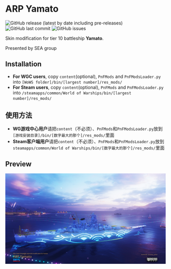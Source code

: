 ﻿# ARP Yamato

![GitHub release (latest by date including pre-releases)](https://img.shields.io/github/v/release/SEA-group/ARP-Yamato?include_prereleases)
![GitHub last commit](https://img.shields.io/github/last-commit/SEA-group/ARP-Yamato)
![GitHub issues](https://img.shields.io/github/issues-raw/SEA-group/ARP-Yamato)

Skin modification for tier 10 battleship **Yamato**. 

Presented by SEA group

## Installation
* **For WGC users**, copy `content`(optional), `PnFMods` and `PnFModsLoader.py` into `[WoWS folder]/bin/[largest number]/res_mods/`
* **For Steam users**, copy `content`(optional), `PnFMods` and `PnFModsLoader.py` into `/steamapps/common/World of Warships/bin/[largest number]/res_mods/`

## 使用方法
* **WG游戏中心用户**请把`content`（不必须）、`PnFMods`和`PnFModsLoader.py`放到`[游戏安装目录]/bin/[数字最大的那个]/res_mods/`里面
* **Steam客户端用户**请把`content`（不必须）、`PnFMods`和`PnFModsLoader.py`放到`steamapps/common/World of Warships/bin/[数字最大的那个]/res_mods/`里面

## Preview
![ARP-Yamato-Primitive](https://raw.githubusercontent.com/SEA-group/ARP-Yamato/master/Affiche_1.jpg)